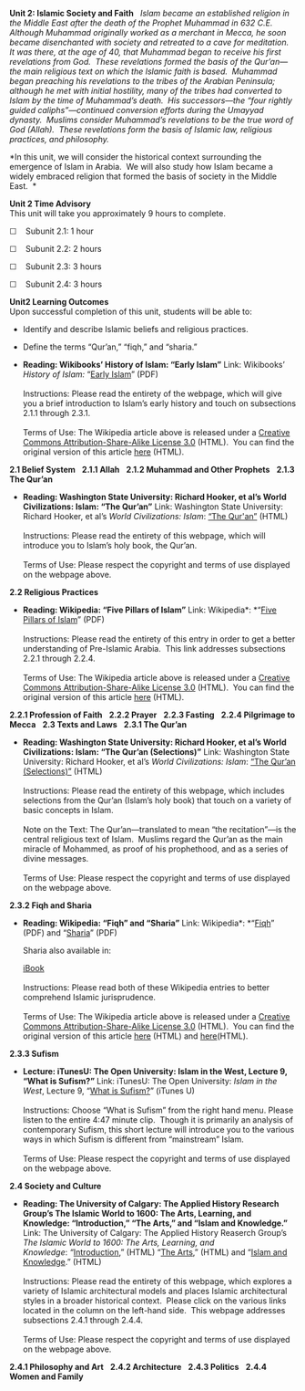 **Unit 2: Islamic Society and Faith** <span id="2"></span> 
*Islam became an established religion in the Middle East after the death
of the Prophet Muhammad in 632 C.E.  Although Muhammad originally worked
as a merchant in Mecca, he soon became disenchanted with society and
retreated to a cave for meditation.  It was there, at the age of 40,
that Muhammad began to receive his first revelations from God.  These
revelations formed the basis of the Qur’an—the main religious text on
which the Islamic faith is based.  Muhammad began preaching his
revelations to the tribes of the Arabian Peninsula; although he met with
initial hostility, many of the tribes had converted to Islam by the time
of Muhammad’s death.  His successors—the “four rightly guided
caliphs”—continued conversion efforts during the Umayyad dynasty. 
Muslims consider Muhammad’s revelations to be the true word of God
(Allah).  These revelations form the basis of Islamic law, religious
practices, and philosophy.*  
  
 *In this unit, we will consider the historical context surrounding the
emergence of Islam in Arabia.  We will also study how Islam became a
widely embraced religion that formed the basis of society in the Middle
East.  *

**Unit 2 Time Advisory**  
This unit will take you approximately 9 hours to complete.

  
☐    Subunit 2.1: 1 hour

☐    Subunit 2.2: 2 hours

☐    Subunit 2.3: 3 hours

☐    Subunit 2.4: 3 hours

**Unit2 Learning Outcomes**  
Upon successful completion of this unit, students will be able to:  
  
-   Identify and describe Islamic beliefs and religious practices.
-   Define the terms “Qur’an,” “fiqh,” and “sharia.”

-   **Reading: Wikibooks’ History of Islam: “Early Islam”**
    Link: Wikibooks’ *History of Islam:* “[Early
    Islam](https://resources.saylor.org/archived/wp-content/uploads/2011/08/HIST351-2-History-of-Islam-Early-Islam.pdf)”
    (PDF)  
        
     Instructions: Please read the entirety of the webpage, which will
    give you a brief introduction to Islam’s early history and touch on
    subsections 2.1.1 through 2.3.1.  
        
     Terms of Use: The Wikipedia article above is released under a
    [Creative Commons Attribution-Share-Alike License
    3.0](http://creativecommons.org/licenses/by-sa/3.0/) (HTML).  You
    can find the original version of this article
    [here](http://en.wikibooks.org/wiki/History_of_Islam/Early_Islam)
    (HTML).

**2.1 Belief System** <span id="2.1"></span> 
**2.1.1 Allah** <span id="2.1.1"></span> 
**2.1.2 Muhammad and Other Prophets** <span id="2.1.2"></span> 
**2.1.3 The Qur’an** <span id="2.1.3"></span> 
-   **Reading: Washington State University: Richard Hooker, et al’s
    World Civilizations: Islam: “The Qur’an”**
    Link: Washington State University: Richard Hooker, et al’s *World
    Civilizations: Islam*: [“The
    Qur'an”](http://richard-hooker.com/sites/worldcultures/ISLAM/QURAN.HTM)
    (HTML)  
        
     Instructions: Please read the entirety of this webpage, which will
    introduce you to Islam’s holy book, the Qur’an.  
        
     Terms of Use: Please respect the copyright and terms of use
    displayed on the webpage above.

**2.2 Religious Practices** <span id="2.2"></span> 
-   **Reading: Wikipedia: “Five Pillars of Islam”**
    Link: Wikipedia*: *“[Five Pillars of
    Islam](https://resources.saylor.org/archived/wp-content/uploads/2011/08/HIST351-2.2-Five-Pillars-of-Islam.pdf)”
    (PDF)  
        
     Instructions: Please read the entirety of this entry in order to
    get a better understanding of Pre-Islamic Arabia.  This link
    addresses subsections 2.2.1 through 2.2.4.  
        
     Terms of Use: The Wikipedia article above is released under a
    [Creative Commons Attribution-Share-Alike License
    3.0](http://creativecommons.org/licenses/by-sa/3.0/) (HTML).  You
    can find the original version of this article
    [here](http://en.wikipedia.org/wiki/Five_Pillars_of_Islam) (HTML).

**2.2.1 Profession of Faith** <span id="2.2.1"></span> 
**2.2.2 Prayer** <span id="2.2.2"></span> 
**2.2.3 Fasting** <span id="2.2.3"></span> 
**2.2.4 Pilgrimage to Mecca** <span id="2.2.4"></span> 
**2.3 Texts and Laws** <span id="2.3"></span> 
**2.3.1 The Qur’an** <span id="2.3.1"></span> 
-   **Reading: Washington State University: Richard Hooker, et al’s
    World Civilizations: Islam: “The Qur’an (Selections)”**
    Link: Washington State University: Richard Hooker, et al’s *World
    Civilizations: Islam*: [“The Qur’an
    (Selections)”](http://richard-hooker.com/sites/worldcultures/ISLAM/QURANSEL.HTM)
    (HTML)  
        
     Instructions: Please read the entirety of this webpage, which
    includes selections from the Qur’an (Islam’s holy book) that touch
    on a variety of basic concepts in Islam.  
        
     Note on the Text: The Qur’an—translated to mean “the recitation”—is
    the central religious text of Islam.  Muslims regard the Qur’an as
    the main miracle of Mohammed, as proof of his prophethood, and as a
    series of divine messages.  
        
     Terms of Use: Please respect the copyright and terms of use
    displayed on the webpage above.

**2.3.2 Fiqh and Sharia** <span id="2.3.2"></span> 
-   **Reading: Wikipedia: “Fiqh” and “Sharia”**
    Link:
    Wikipedia*: *“[Fiqh](https://resources.saylor.org/archived/wp-content/uploads/2011/08/HIST351-3.2.3-Fiqh.pdf)”
    (PDF) and
    “[Sharia](https://resources.saylor.org/archived/wp-content/uploads/2011/08/HIST351-2.3.2-Sharia.pdf)”
    (PDF)  
      
     Sharia also available in:  

    [iBook](https://resources.saylor.org/archived/wp-content/uploads/2011/08/HIST351-2.3.2-Sharia-Wikipedia.epub)  
        
     Instructions: Please read both of these Wikipedia entries to better
    comprehend Islamic jurisprudence.  
        
     Terms of Use: The Wikipedia article above is released under a
    [Creative Commons Attribution-Share-Alike License
    3.0](http://creativecommons.org/licenses/by-sa/3.0/) (HTML).  You
    can find the original version of this article
    [here](http://en.wikipedia.org/wiki/Fiqh) (HTML) and
    [here](http://en.wikipedia.org/wiki/Sharia)(HTML).

**2.3.3 Sufism** <span id="2.3.3"></span> 
-   **Lecture: iTunesU: The Open University: Islam in the West, Lecture
    9, “What is Sufism?”**
    Link: iTunesU: The Open University: *Islam in the West*, Lecture 9,
    “[What is
    Sufism?](http://itunes.apple.com/itunes-u/islam-in-the-west-audio/id380222852)”
    (iTunes U)  
        
     Instructions: Choose “What is Sufism” from the right hand menu.
    Please listen to the entire 4:47 minute clip.  Though it is
    primarily an analysis of contemporary Sufism, this short lecture
    will introduce you to the various ways in which Sufism is different
    from “mainstream” Islam.  
        
     Terms of Use: Please respect the copyright and terms of use
    displayed on the webpage above.

**2.4 Society and Culture** <span id="2.4"></span> 
-   **Reading: The University of Calgary: The Applied History Research
    Group’s The Islamic World to 1600: The Arts, Learning, and
    Knowledge: “Introduction,” “The Arts,” and “Islam and Knowledge.”**
    Link: The University of Calgary: The Applied History Reaserch
    Group’s *The Islamic World to 1600: The Arts, Learning, and
    Knowledge*: *“*[Introduction](http://www.ucalgary.ca/applied_history/tutor/islam/learning/),”
    (HTML) “[The
    Arts](http://www.ucalgary.ca/applied_history/tutor/islam/learning/),”
    (HTML) and “[Islam and
    Knowledge](https://web.archive.org/web/20131121000036/http://www.ucalgary.ca/applied_history/tutor/islam/learning/).”
    (HTML)  
        
     Instructions: Please read the entirety of this webpage, which
    explores a variety of Islamic architectural models and places
    Islamic architectural styles in a broader historical context. 
    Please click on the various links located in the column on the
    left-hand side.  This webpage addresses subsections 2.4.1 through
    2.4.4.  
        
     Terms of Use: Please respect the copyright and terms of use
    displayed on the webpage above.

**2.4.1 Philosophy and Art** <span id="2.4.1"></span> 
**2.4.2 Architecture** <span id="2.4.2"></span> 
**2.4.3 Politics** <span id="2.4.3"></span> 
**2.4.4 Women and Family** <span id="2.4.4"></span> 
